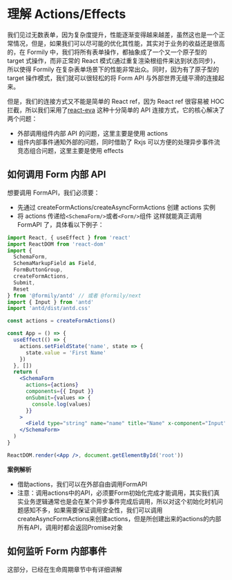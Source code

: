 # 理解 Actions/Effects

我们见过无数表单，因为复杂度提升，性能逐渐变得越来越差，虽然这也是一个正常情况，但是，如果我们可以尽可能的优化其性能，其实对于业务的收益还是很高的，在 Formily 中，我们将所有表单操作，都抽象成了一个又一个原子型的 target 式操作，而非正常的 React 模式(通过重复渲染根组件来达到状态同步)，所以使得 Formily 在复杂表单场景下的性能非常出众。同时，因为有了原子型的 target 操作模式，我们就可以很轻松的将 Form API 与外部世界无缝平滑的连接起来。

但是，我们的连接方式又不能是简单的 React ref，因为 React ref 很容易被 HOC 拦截，所以我们采用了[react-eva](https://github.com/janrywang/react-eva) 这种十分简单的 API 连接方式，它的核心解决了两个问题：

- 外部调用组件内部 API 的问题，这里主要是使用 actions
- 组件内部事件通知外部的问题，同时借助了 Rxjs 可以方便的处理异步事件流竞态组合问题，这里主要是使用 effects

## 如何调用 Form 内部 API

想要调用 FormAPI，我们必须要：

- 先通过 createFormActions/createAsyncFormActions 创建 actions 实例
- 将 actions 传递给`<SchemaForm/>`或者`<Form/>`组件
  这样就能真正调用 FormAPI 了，具体看以下例子：

```jsx
import React, { useEffect } from 'react'
import ReactDOM from 'react-dom'
import {
  SchemaForm,
  SchemaMarkupField as Field,
  FormButtonGroup,
  createFormActions,
  Submit,
  Reset
} from '@formily/antd' // 或者 @formily/next
import { Input } from 'antd'
import 'antd/dist/antd.css'

const actions = createFormActions()

const App = () => {
  useEffect(() => {
    actions.setFieldState('name', state => {
      state.value = 'First Name'
    })
  }, [])
  return (
    <SchemaForm
      actions={actions}
      components={{ Input }}
      onSubmit={values => {
        console.log(values)
      }}
    >
      <Field type="string" name="name" title="Name" x-component="Input" />
    </SchemaForm>
  )
}

ReactDOM.render(<App />, document.getElementById('root'))
```

**案例解析**

- 借助actions，我们可以在外部自由调用FormAPI
- 注意：调用actions中的API，必须要Form初始化完成才能调用，其实我们真实业务逻辑通常也是会在某个异步事件完成后调用，所以对这个初始化时机问题感知不多，如果需要保证调用安全性，我们可以调用createAsyncFormActions来创建actions，但是所创建出来的actions的内部所有API，调用时都会返回Promise对象

## 如何监听 Form 内部事件

这部分，已经在生命周期章节中有详细讲解
